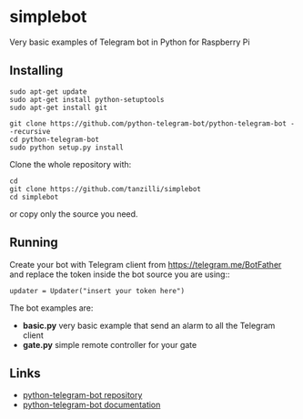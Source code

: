 # simplebot

Very basic examples of Telegram bot in Python for Raspberry Pi

## Installing

	sudo apt-get update
	sudo apt-get install python-setuptools
	sudo apt-get install git

	git clone https://github.com/python-telegram-bot/python-telegram-bot --recursive
	cd python-telegram-bot
	sudo python setup.py install

Clone the whole repository with:
	
	cd
	git clone https://github.com/tanzilli/simplebot
	cd simplebot

or copy only the source you need.

## Running

Create your bot with Telegram client from <https://telegram.me/BotFather> and replace the
token inside the bot source you are using::


	updater = Updater("insert your token here")	

The bot examples are:

* __basic.py__ very basic example that send an alarm to all the Telegram client 
* __gate.py__ simple remote controller for your gate

## Links

* [python-telegram-bot repository](https://github.com/python-telegram-bot/python-telegram-bot)	
* [python-telegram-bot documentation](https://python-telegram-bot.readthedocs.io/en/stable/index.html)	
	
 
